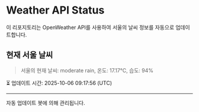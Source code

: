 
# Weather API Status

이 리포지토리는 OpenWeather API를 사용하여 서울의 날씨 정보를 자동으로 업데이트합니다.

## 현재 서울 날씨
> 서울의 현재 날씨: moderate rain, 온도: 17.17°C, 습도: 94%

⏳ 업데이트 시간: 2025-10-06 09:17:56 (UTC)

---
자동 업데이트 봇에 의해 관리됩니다.
